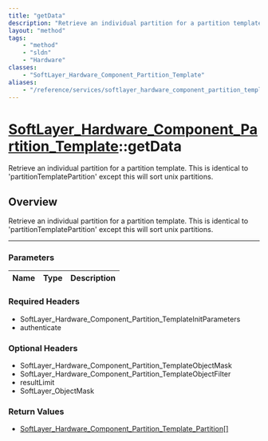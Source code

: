 ```yaml
---
title: "getData"
description: "Retrieve an individual partition for a partition template. This is identical to 'partitionTemplatePartition' except this... "
layout: "method"
tags:
    - "method"
    - "sldn"
    - "Hardware"
classes:
    - "SoftLayer_Hardware_Component_Partition_Template"
aliases:
    - "/reference/services/softlayer_hardware_component_partition_template/getData"
---
```

# [SoftLayer_Hardware_Component_Partition_Template](/reference/services/SoftLayer_Hardware_Component_Partition_Template)::getData


Retrieve an individual partition for a partition template. This is identical to 'partitionTemplatePartition' except this will sort unix partitions.


## Overview 
Retrieve an individual partition for a partition template. This is identical to 'partitionTemplatePartition' except this will sort unix partitions.

-----

### Parameters 
|Name | Type | Description |
| --- | --- | --- |


### Required Headers
* SoftLayer_Hardware_Component_Partition_TemplateInitParameters
* authenticate


### Optional Headers
* SoftLayer_Hardware_Component_Partition_TemplateObjectMask
* SoftLayer_Hardware_Component_Partition_TemplateObjectFilter
* resultLimit
* SoftLayer_ObjectMask

### Return Values
* <a href='/reference/datatypes/SoftLayer_Hardware_Component_Partition_Template_Partition'>SoftLayer_Hardware_Component_Partition_Template_Partition[] </a>




